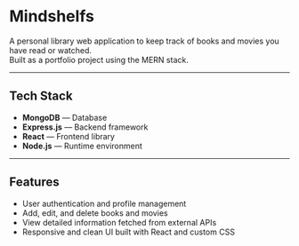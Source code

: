 # Mindshelfs

A personal library web application to keep track of books and movies you have read or watched.  
Built as a portfolio project using the MERN stack.

---
## Tech Stack

- **MongoDB** — Database  
- **Express.js** — Backend framework  
- **React** — Frontend library  
- **Node.js** — Runtime environment  

---
## Features

- User authentication and profile management  
- Add, edit, and delete books and movies  
- View detailed information fetched from external APIs  
- Responsive and clean UI built with React and custom CSS  



